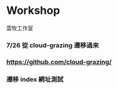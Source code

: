 # Workshop

雲牧工作室

### 7/26 從 cloud-grazing 遷移過來

### https://github.com/cloud-grazing/

### 遷移 index 網址測試
